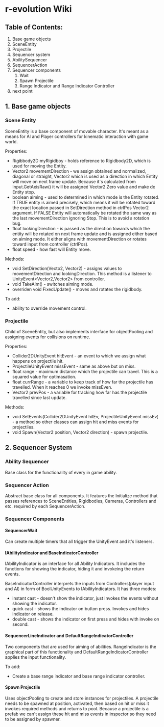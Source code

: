 # r-evolution Wiki



## Table of Contents:

1.  Base game objects
   1.  SceneEntity
   2.  Projectile
2.  Sequencer system
   1. AbilitySequencer
   2. SequencerAction
   3. Sequencer components
      1. Wait
      2. Spawn Projectile
      3. Range Indicator and Range Indicator Controller
3.  next point





## 1. Base game objects

### Scene Entity

SceneEntity is a base component of movable character. It's meant as a means for AI and Player controllers for kinematic interaction with game world. 

Properties:

- Rigibbody2D myRigidboy - holds reference to Rigidbody2D, which is used for moving the Entity.
- Vector2 movementDirection - we assign obtained and normalized, diagonal or straight, Vector2 which is used as a direction in which Entity will move on next frame update. Because it's calculated from Input.GetAxisRaw() it will be assigned Vector2.Zero value and make do Entity stop.
- boolean aiming - used to determined in which mode is the Entity rotated. If TRUE entity is aimed precisely, which means it will be rotated toward the exact location passed in SetDirection method in ctrlPos Vector2 argument. If FALSE Entity will automatically be rotated the same way as the last movementDirection ignoring Stop. This is to avoid a rotation bug.
- float lookingDirection - is passed as the direction towards which the entity will be rotated on next frame update and is assigned either based on aiming mode. It either aligns with movementDirection or rotates toward input from controller (ctrlPos).
- float speed - how fast will Entity move.

Methods:

- void SetDirection(Vecto2, Vector2) - assigns values to movementDirection and lookingDirection. This method is a listener to UnityEvent<Vector2,Vector2> from controller. 
- void TakeAim() - switches aiming mode. 
- overriden void FixedUpdate() - moves and rotates the rigidbody.

To add:

- ability to override movement control. 

### Projectile

Child of SceneEntity, but also implements interface for objectPooling and assigning events for collisions on runtime.

Properties:

- Collider2DUnityEvent hitEvent - an event to which we assign what happens on projectile hit.
- ProjectileUnityEvent missEvent - same as above but on miss.
- float range - maximum distance which the projectile can travel. This is a squared value for optimasation.
- float currRange - a variable to keep track of how far the projectile has travelled. When it reaches 0 we invoke missEven.
- Vector2 prevPos - a variable for tracking how far has the projectile travelled since last update.

Methods:

- void SetEvents(Collider2DUnityEvent hitEv, ProjectileUnityEvent missEv) - a method so other classes can assign hit and miss events for projectiles.
- void Spawn(Vector2 position, Vector2 direction) - spawn projectile.

## 2. Sequencer System

### Ability Sequencer

Base class for the functionality of every in game ability. 

### Sequencer Action

Abstract base class for all components. It features the Initialize method that passes references to SceneEntities, Rigidbodies, Cameras, Controllers and etc. required by each SequencerAction.

### Sequencer Components

#### SequencerWait

Can create multiple timers that all trigger the UnityEvent and it's listeners.

#### IAbilityIndicator and BaseIndicatorController

IAbilityIndicator is an interface for all Ability Indicators. It includes the functions for showing the indicator, hiding it and invokeing the return events.

BaseIndicatorController interprets the inputs from Controllers(player input and AI) in form of BoolUnityEvents to IAbilityIndicators. It has three modes:

- instant cast - doesn't show the indicator, just invokes the events without showing the indicator.
- quick cast - shows the indicator on button press. Invokes and hides indicator on release.
- double cast - shows the indicator on first press and hides with invoke on second.

#### SequencerLineIndicator and DefaultRangeIndicatorController

Two components that are used for aiming of abilities. RangeIndicator is the graphical part of this functionality and DefaultRangeIndicatorController applies the input functionality.

To add:

- Create a base range indicator and base range indicator controller.

#### Spawn Projectile

Uses objectPooling to create and store instances for projectiles. A projectile needs to be spawned at position, activated, then based on hit or miss it invokes required methods and returns to pool. Because a projectile is a prefab we can't assign these hit and miss events in inspector so they need to be assigned by spawner.

